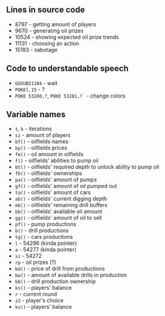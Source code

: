 ## Lines in source code
- 8797 - getting amount of players
- 9670 - generating oil prizes
- 10524 - showing expected oil prize trends
- 11131 - choosing an action
- 15183 - sabotage

## Code to understandable speech
- `GOSUB21104` - wait
- `POKEl,15` - ?
- `POKE 53280,?`, `POKE 53281,? ` - change colors

## Variable names
- `t`, `k` - iterations
- `sz` - amount of players
- `bf()` - oilfields names
- `bp()` - oilfields prices
- `fm()` - oil amount in oilfields
- `f()` - oilfields' abilities to pump oil
- `bt()` - oilfields' required depth to unlock ability to pump oil
- `fb()` - oilfields' ownerships
- `pa()` - oilfields' amount of pumps
- `gf()` - oilfields' amount of oil pumped out
- `ta()` - oilfields' amount of cars
- `ab()` - oilfields' current digging depth
- `mb()` - oilfields' remaining drill buffers
- `bb()` - oilfields' available oil amount
- `gg()` - oilfields' amount of oil to sell
- `pf()` - pump productions
- `b()` - drill productions
- `tg()` - cars productions
- `l` - 54296 (kinda pointer)
- `a` - 54277 (kinda pointer)
- `si` - 54272
- `rp` - oil prizes (?)
- `bd()` - price of drill from productions
- `bw()` - amount of available drills in production
- `bb()` - drill production ownership
- `ks()` - players' balance
- `r` - current round
- `z2` - player's choice
- `ks()` - players' balance